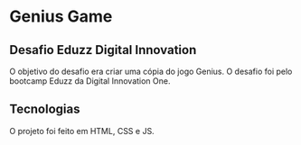 # Genius Game

## Desafio Eduzz Digital Innovation

O objetivo do desafio era criar uma cópia do jogo Genius. O desafio foi pelo bootcamp Eduzz da Digital Innovation One.

## Tecnologias

O projeto foi feito em HTML, CSS e JS.